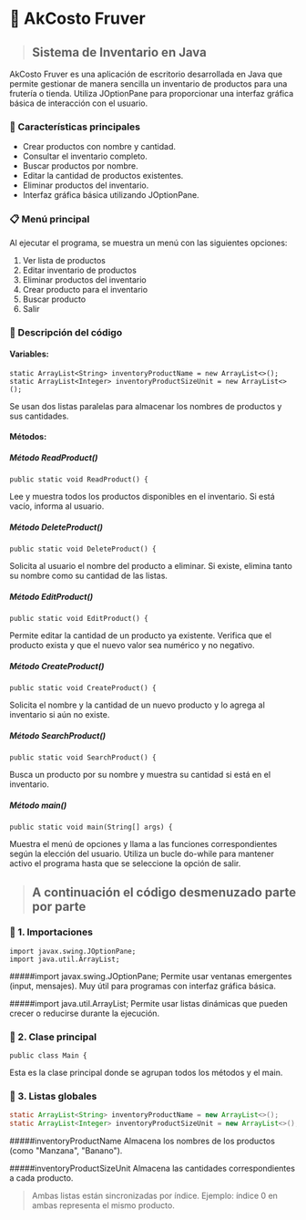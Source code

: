 # 🥬 AkCosto Fruver 
>## Sistema de Inventario en Java
AkCosto Fruver es una aplicación de escritorio desarrollada en Java que permite gestionar de manera sencilla un inventario de productos para una frutería o tienda. Utiliza JOptionPane para proporcionar una interfaz gráfica básica de interacción con el usuario.

### 📌 Características principales

- Crear productos con nombre y cantidad.
- Consultar el inventario completo.
- Buscar productos por nombre.
- Editar la cantidad de productos existentes.
- Eliminar productos del inventario.
- Interfaz gráfica básica utilizando JOptionPane.

### 📋 Menú principal
Al ejecutar el programa, se muestra un menú con las siguientes opciones:

1. Ver lista de productos
2. Editar inventario de productos
3. Eliminar productos del inventario
4. Crear producto para el inventario
5. Buscar producto
6. Salir

### 📂 Descripción del código
#### Variables:
````
static ArrayList<String> inventoryProductName = new ArrayList<>();
static ArrayList<Integer> inventoryProductSizeUnit = new ArrayList<>();
````
Se usan dos listas paralelas para almacenar los nombres de productos y sus cantidades.

#### Métodos:
##### Método ReadProduct()
    public static void ReadProduct() {
Lee y muestra todos los productos disponibles en el inventario. Si está vacío, informa al usuario.
##### Método DeleteProduct()
    public static void DeleteProduct() {
Solicita al usuario el nombre del producto a eliminar. Si existe, elimina tanto su nombre como su cantidad de las listas.
##### Método EditProduct()
    public static void EditProduct() {
Permite editar la cantidad de un producto ya existente. Verifica que el producto exista y que el nuevo valor sea numérico y no negativo.
##### Método CreateProduct()
    public static void CreateProduct() {
Solicita el nombre y la cantidad de un nuevo producto y lo agrega al inventario si aún no existe.
##### Método SearchProduct()
    public static void SearchProduct() {
Busca un producto por su nombre y muestra su cantidad si está en el inventario.
##### Método main()
    public static void main(String[] args) {
Muestra el menú de opciones y llama a las funciones correspondientes según la elección del usuario. Utiliza un bucle do-while para mantener activo el programa hasta que se seleccione la opción de salir.

>## A continuación el código desmenuzado parte por parte
### 🧩 1. Importaciones

    import javax.swing.JOptionPane;
    import java.util.ArrayList;

#####import javax.swing.JOptionPane; 
Permite usar ventanas emergentes (input, mensajes). Muy útil para programas con interfaz gráfica básica.

#####import java.util.ArrayList;
Permite usar listas dinámicas que pueden crecer o reducirse durante la ejecución.

### 🧩 2. Clase principal
    public class Main {
Esta es la clase principal donde se agrupan todos los métodos y el main.

### 🧩 3. Listas globales
```java
static ArrayList<String> inventoryProductName = new ArrayList<>();
static ArrayList<Integer> inventoryProductSizeUnit = new ArrayList<>();
```
#####inventoryProductName
Almacena los nombres de los productos (como "Manzana", "Banano").

#####inventoryProductSizeUnit
Almacena las cantidades correspondientes a cada producto.

>Ambas listas están sincronizadas por índice. Ejemplo: índice 0 en ambas representa el mismo producto.

